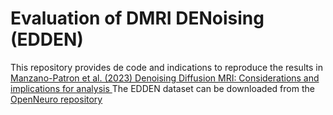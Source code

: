 # Evaluation of DMRI DENoising (EDDEN)

This repository provides de code and indications to reproduce the results in [Manzano-Patron et al. (2023) Denoising Diffusion MRI: Considerations and implications for analysis
](https://pubmed.ncbi.nlm.nih.gov/37546835/#:~:text=We%20demonstrate%20that%20all%20tested,the%20method%20and%20the%20implementation.)
The EDDEN dataset can be downloaded from the [OpenNeuro repository]()
